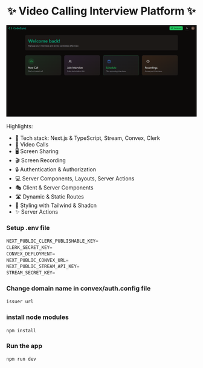 <h1 align="center">✨ Video Calling Interview Platform ✨</h1>

![Portfolio Screenshot](./src/sss.png)

Highlights:

- 🚀 Tech stack: Next.js & TypeScript, Stream, Convex, Clerk
- 🎥 Video Calls
- 🖥️ Screen Sharing
- 🎬 Screen Recording
- 🔒 Authentication & Authorization
- 💻 Server Components, Layouts, Server Actions
- 🎭 Client & Server Components
- 🛣️ Dynamic & Static Routes
- 🎨 Styling with Tailwind & Shadcn
- ✨ Server Actions

### Setup .env file

```js
NEXT_PUBLIC_CLERK_PUBLISHABLE_KEY=
CLERK_SECRET_KEY=
CONVEX_DEPLOYMENT=
NEXT_PUBLIC_CONVEX_URL=
NEXT_PUBLIC_STREAM_API_KEY=
STREAM_SECRET_KEY=
```
### Change domain name in convex/auth.config file
```ts
issuer url
```

### install node modules
```shell
npm install
```

### Run the app

```shell
npm run dev
```
